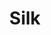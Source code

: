 ---
layout: post
title: Silk
image: silk.jpg
tags : [ home, video ]
director: P’Tao
production: 1688
facility: Yggdrazil Group
label : commercial
style : 
type : video
link : http://player.vimeo.com/video/144175879
---
